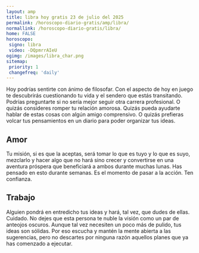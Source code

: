 ```yaml
---
layout: amp
title: libra hoy gratis 23 de julio del 2025 
permalink: /horoscopo-diario-gratis/amp/libra/
normallink: /horoscopo-diario-gratis/libra/
home: FALSE
horoscopo:
 signo: libra
 video: -DQpmrrAIeU
ogimg: /images/libra_char.png
sitemap:
 priority: 1
 changefreq: 'daily'
---
```



Hoy podrías sentirte con ánimo de filosofar. Con el aspecto de hoy en juego te descubrirás cuestionando tu vida y el sendero que estás transitando. Podrías preguntarte si no sería mejor seguir otra carrera profesional. O quizás consideres romper tu relación amorosa. Quizás pueda ayudarte hablar de estas cosas con algún amigo comprensivo. O quizás prefieras volcar tus pensamientos en un diario para poder organizar tus ideas.

## Amor

Tu misión, si es que la aceptas, será tomar lo que es tuyo y lo que es suyo, mezclarlo y hacer algo que no hará sino crecer y convertirse en una aventura próspera que beneficiará a ambos durante muchas lunas. Has pensado en esto durante semanas. Es el momento de pasar a la acción. Ten confianza.

## Trabajo

Alguien pondrá en entredicho tus ideas y hará, tal vez, que dudes de ellas. Cuidado. No dejes que esta persona te nuble la visión como un par de anteojos oscuros. Aunque tal vez necesiten un poco más de pulido, tus ideas son sólidas. Por eso escucha y mantén la mente abierta a las sugerencias, pero no descartes por ninguna razón aquellos planes que ya has comenzado a ejecutar.